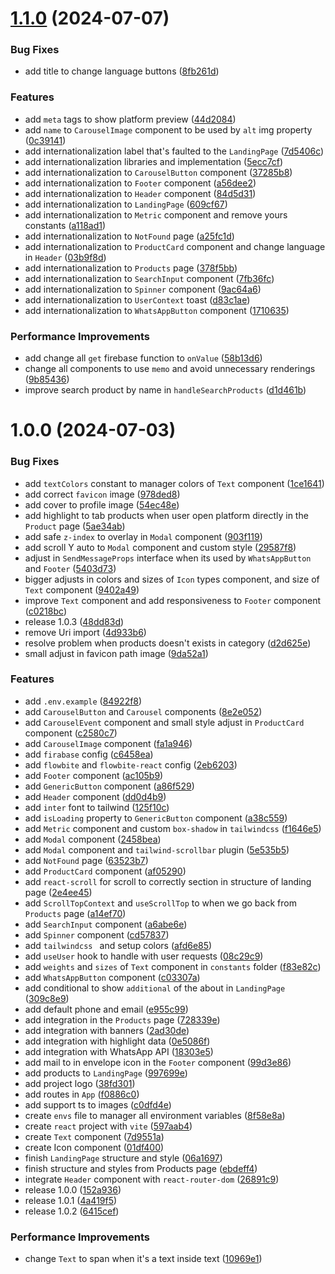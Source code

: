 # [1.1.0](https://github.com/ArtelierMaisa/artelier-maisa/compare/v1.0.0...v1.1.0) (2024-07-07)


### Bug Fixes

* add title to change language buttons ([8fb261d](https://github.com/ArtelierMaisa/artelier-maisa/commit/8fb261d79b6aed0270cad9127c793eefdbcf4a3f))


### Features

* add `meta` tags to show platform preview ([44d2084](https://github.com/ArtelierMaisa/artelier-maisa/commit/44d2084ae44fcef1542780893e53ff27ee682ad2))
* add `name` to `CarouselImage` component to be used by `alt` img property ([0c39141](https://github.com/ArtelierMaisa/artelier-maisa/commit/0c391416ca106ae5b7be9e67bcebccaf2b61625e))
* add internationalization label that's faulted to the `LandingPage` ([7d5406c](https://github.com/ArtelierMaisa/artelier-maisa/commit/7d5406cc47a24242c1f5258f4b181e8890c8621f))
* add internationalization libraries and implementation ([5ecc7cf](https://github.com/ArtelierMaisa/artelier-maisa/commit/5ecc7cfde03a9ac3b78ca2c41bded166d9238664))
* add internationalization to `CarouselButton` component ([37285b8](https://github.com/ArtelierMaisa/artelier-maisa/commit/37285b8f0ab7fa4816364cb6b9a87c04ad9364d2))
* add internationalization to `Footer` component ([a56dee2](https://github.com/ArtelierMaisa/artelier-maisa/commit/a56dee22f8849d27fd1cf00b8742fcf82df6e1a5))
* add internationalization to `Header` component ([84d5d31](https://github.com/ArtelierMaisa/artelier-maisa/commit/84d5d31cb95a329c12715ed543ae8c346ade5310))
* add internationalization to `LandingPage` ([609cf67](https://github.com/ArtelierMaisa/artelier-maisa/commit/609cf67caa6bfdac6428b096d82abcf5045ba546))
* add internationalization to `Metric` component and remove yours constants ([a118ad1](https://github.com/ArtelierMaisa/artelier-maisa/commit/a118ad111bb36e977af30feb7957ab1618a1a9e4))
* add internationalization to `NotFound` page ([a25fc1d](https://github.com/ArtelierMaisa/artelier-maisa/commit/a25fc1d5815a40ceb7eaa7604ac4cb95f1afc305))
* add internationalization to `ProductCard` component and change language in `Header` ([03b9f8d](https://github.com/ArtelierMaisa/artelier-maisa/commit/03b9f8d539fd64ee5f0491a5bdece3d7b4775dfe))
* add internationalization to `Products` page ([378f5bb](https://github.com/ArtelierMaisa/artelier-maisa/commit/378f5bbade8f92089659edac0918120393cb038e))
* add internationalization to `SearchInput` component ([7fb36fc](https://github.com/ArtelierMaisa/artelier-maisa/commit/7fb36fcebb9a389d4cc0f174696573e9e511b79d))
* add internationalization to `Spinner` component ([9ac64a6](https://github.com/ArtelierMaisa/artelier-maisa/commit/9ac64a60048b387a7a940a3e794ecf8b314daacb))
* add internationalization to `UserContext` toast ([d83c1ae](https://github.com/ArtelierMaisa/artelier-maisa/commit/d83c1ae24f82fb3a91b1659396b0b2702e90eab8))
* add internationalization to `WhatsAppButton` component ([1710635](https://github.com/ArtelierMaisa/artelier-maisa/commit/17106359399c1c6f92853e095f3f69be5ef34acb))


### Performance Improvements

* add change all `get` firebase function to `onValue` ([58b13d6](https://github.com/ArtelierMaisa/artelier-maisa/commit/58b13d6a0e94881c44eaae71d1da74696fe559c9))
* change all components to use `memo` and avoid unnecessary renderings ([9b85436](https://github.com/ArtelierMaisa/artelier-maisa/commit/9b85436196d71ca061b944e9b4ee836361432cba))
* improve search product by name in `handleSearchProducts` ([d1d461b](https://github.com/ArtelierMaisa/artelier-maisa/commit/d1d461b29155fe78dc7a6d148905dc958afc8b3f))

# 1.0.0 (2024-07-03)

### Bug Fixes

- add `textColors` constant to manager colors of `Text` component ([1ce1641](https://github.com/ArtelierMaisa/artelier-maisa/commit/1ce16411952e34ecd34e2d23ce343609c5db115c))
- add correct `favicon` image ([978ded8](https://github.com/ArtelierMaisa/artelier-maisa/commit/978ded8fec4a8277567ad52178de524c1cff9ac9))
- add cover to profile image ([54ec48e](https://github.com/ArtelierMaisa/artelier-maisa/commit/54ec48e7aa1c13f6f4f86e059824b199f69f5165))
- add highlight to tab products when user open platform directly in the `Product` page ([5ae34ab](https://github.com/ArtelierMaisa/artelier-maisa/commit/5ae34ab8ceed56646f410df78ec89718a281b206))
- add safe `z-index` to overlay in `Modal` component ([903f119](https://github.com/ArtelierMaisa/artelier-maisa/commit/903f1196df4e0f94397a7043ed9178178f2769f3))
- add scroll Y auto to `Modal` component and custom style ([29587f8](https://github.com/ArtelierMaisa/artelier-maisa/commit/29587f829131444bdd45eeeef4cdcd603ad7280c))
- adjust in `SendMessageProps` interface when its used by `WhatsAppButton` and `Footer` ([5403d73](https://github.com/ArtelierMaisa/artelier-maisa/commit/5403d73a8dce639620668f57cf7fc3c94a304c4e))
- bigger adjusts in colors and sizes of `Icon` types component, and size of `Text` component ([9402a49](https://github.com/ArtelierMaisa/artelier-maisa/commit/9402a49b647f8b2154591690b35e0036cfb842a6))
- improve `Text` component and add responsiveness to `Footer` component ([c0218bc](https://github.com/ArtelierMaisa/artelier-maisa/commit/c0218bc18f87166fe96363692602443925a03787))
- release 1.0.3 ([48dd83d](https://github.com/ArtelierMaisa/artelier-maisa/commit/48dd83d9ca8f5bee52cb61293c34a8362b8f6233))
- remove Uri import ([4d933b6](https://github.com/ArtelierMaisa/artelier-maisa/commit/4d933b6917b545125a347be074f63d58c722d39b))
- resolve problem when products doesn't exists in category ([d2d625e](https://github.com/ArtelierMaisa/artelier-maisa/commit/d2d625e25fc61b01e427c4432cd790e14786f8ca))
- small adjust in favicon path image ([9da52a1](https://github.com/ArtelierMaisa/artelier-maisa/commit/9da52a185b75191f635188e411842056fd675a4d))

### Features

- add `.env.example` ([84922f8](https://github.com/ArtelierMaisa/artelier-maisa/commit/84922f84ed80baf438637f4ee5749a906972d32b))
- add `CarouselButton` and `Carousel` components ([8e2e052](https://github.com/ArtelierMaisa/artelier-maisa/commit/8e2e05253e7e518186454ea823cf749fa1800e33))
- add `CarouselEvent` component and small style adjust in `ProductCard` component ([c2580c7](https://github.com/ArtelierMaisa/artelier-maisa/commit/c2580c7bdb5aab85d92f2bf74638a11884f86409))
- add `CarouselImage` component ([fa1a946](https://github.com/ArtelierMaisa/artelier-maisa/commit/fa1a946cb4931745261625b4fd7e6d9fa31c68e1))
- add `firabase` config ([c6458ea](https://github.com/ArtelierMaisa/artelier-maisa/commit/c6458eac190a47f54abcd09075d93195030815d4))
- add `flowbite` and `flowbite-react` config ([2eb6203](https://github.com/ArtelierMaisa/artelier-maisa/commit/2eb6203d62d9b850e10abda07b7a73eebba35245))
- add `Footer` component ([ac105b9](https://github.com/ArtelierMaisa/artelier-maisa/commit/ac105b986893761ace626b363779d35b41a112dc))
- add `GenericButton` component ([a86f529](https://github.com/ArtelierMaisa/artelier-maisa/commit/a86f5298e2c6653fea84a1db4219f2ca8c8d5b25))
- add `Header` component ([dd0d4b9](https://github.com/ArtelierMaisa/artelier-maisa/commit/dd0d4b925f78cb447087b372b5a4849fd299e31f))
- add `inter` font to tailwind ([125f10c](https://github.com/ArtelierMaisa/artelier-maisa/commit/125f10c0f17a90aafa1b323bef74b78146c7a9a4))
- add `isLoading` property to `GenericButton` component ([a38c559](https://github.com/ArtelierMaisa/artelier-maisa/commit/a38c55945eff5f65b5cb055046a4f3965a39b25b))
- add `Metric` component and custom `box-shadow` in `tailwindcss` ([f1646e5](https://github.com/ArtelierMaisa/artelier-maisa/commit/f1646e5e1a95b0bee13776a0d49f6898b9b67997))
- add `Modal` component ([2458bea](https://github.com/ArtelierMaisa/artelier-maisa/commit/2458bea6e85aa731268f1cf6373a98350404ef6e))
- add `Modal` component and `tailwind-scrollbar` plugin ([5e535b5](https://github.com/ArtelierMaisa/artelier-maisa/commit/5e535b5d07f0b8e90e4070bff2777e7c229ea196))
- add `NotFound` page ([63523b7](https://github.com/ArtelierMaisa/artelier-maisa/commit/63523b7efc9a155c1315381b1b6d3729e6cb01ef))
- add `ProductCard` component ([af05290](https://github.com/ArtelierMaisa/artelier-maisa/commit/af05290efabdb78f37506f9212f1bba736d163b2))
- add `react-scroll` for scroll to correctly section in structure of landing page ([2e4ee45](https://github.com/ArtelierMaisa/artelier-maisa/commit/2e4ee45b20114788f2cb6ddf34fd625ec0d17cde))
- add `ScrollTopContext` and `useScrollTop` to when we go back from `Products` page ([a14ef70](https://github.com/ArtelierMaisa/artelier-maisa/commit/a14ef700a6ce3f8aafd7b4d62e1a15e7ec62491c))
- add `SearchInput` component ([a6abe6e](https://github.com/ArtelierMaisa/artelier-maisa/commit/a6abe6ecbc211a0c28a96f26a78076f39c8a6280))
- add `Spinner` component ([cd57837](https://github.com/ArtelierMaisa/artelier-maisa/commit/cd578373a63b0e71ee9e9e236a782eb3e21e6983))
- add `tailwindcss ` and setup colors ([afd6e85](https://github.com/ArtelierMaisa/artelier-maisa/commit/afd6e85942776176400409243bee14305eb04a33))
- add `useUser` hook to handle with user requests ([08c29c9](https://github.com/ArtelierMaisa/artelier-maisa/commit/08c29c9ef3e2fd69f7f2422e33fa6c51c18598fa))
- add `weights` and `sizes` of `Text` component in `constants` folder ([f83e82c](https://github.com/ArtelierMaisa/artelier-maisa/commit/f83e82cdf2b9ad33bf96c903bf82e3813d88753f))
- add `WhatsAppButton` component ([c03307a](https://github.com/ArtelierMaisa/artelier-maisa/commit/c03307a46ffeab70b60627d7730f6ad3734ae366))
- add conditional to show `additional` of the about in `LandingPage` ([309c8e9](https://github.com/ArtelierMaisa/artelier-maisa/commit/309c8e99266014b3f19593d74cfbe7dbcd2b5663))
- add default phone and email ([e955c99](https://github.com/ArtelierMaisa/artelier-maisa/commit/e955c99fd30b8d6b1189a39882147b359cfd3677))
- add integration in the `Products` page ([728339e](https://github.com/ArtelierMaisa/artelier-maisa/commit/728339ee590d17c6708887164bf981fea6da0c09))
- add integration with banners ([2ad30de](https://github.com/ArtelierMaisa/artelier-maisa/commit/2ad30ded2d1d4aae0507673891d5fd3d9dc9ee51))
- add integration with highlight data ([0e5086f](https://github.com/ArtelierMaisa/artelier-maisa/commit/0e5086f39ef838f6ba820ce01ee092123a5db085))
- add integration with WhatsApp API ([18303e5](https://github.com/ArtelierMaisa/artelier-maisa/commit/18303e56414cc868d2fa527a11e3fad818a6fc3b))
- add mail to in envelope icon in the `Footer` component ([99d3e86](https://github.com/ArtelierMaisa/artelier-maisa/commit/99d3e86d5ae4b6e4dc5f74c7e4752d362a2067c9))
- add products to `LandingPage` ([997699e](https://github.com/ArtelierMaisa/artelier-maisa/commit/997699e59ea4c34f7f8b4ed86e044a1365a6f66a))
- add project logo ([38fd301](https://github.com/ArtelierMaisa/artelier-maisa/commit/38fd301a299623c89b0ad55843bb2697da1d7895))
- add routes in `App` ([f0886c0](https://github.com/ArtelierMaisa/artelier-maisa/commit/f0886c00398dd3c2bba1bf5f535be78c19e745ce))
- add support ts to images ([c0dfd4e](https://github.com/ArtelierMaisa/artelier-maisa/commit/c0dfd4e391f7b39401e3d0420b27e0dee80e06f8))
- create `envs` file to manager all environment variables ([8f58e8a](https://github.com/ArtelierMaisa/artelier-maisa/commit/8f58e8a82651678c003c49a96b80fd0c1f61f657))
- create `react` project with `vite` ([597aab4](https://github.com/ArtelierMaisa/artelier-maisa/commit/597aab4465565f84ca35b9a753067d7e484dc515))
- create `Text` component ([7d9551a](https://github.com/ArtelierMaisa/artelier-maisa/commit/7d9551a1a0f76cd951df7250b44ba3eed14ff2ae))
- create Icon component ([01df400](https://github.com/ArtelierMaisa/artelier-maisa/commit/01df400fcbdafcf31423c7dc03848a41aae0ce7b))
- finish `LandingPage` structure and style ([06a1697](https://github.com/ArtelierMaisa/artelier-maisa/commit/06a1697e2e3ed5afdd4398ea16add925d7f7d5a5))
- finish structure and styles from Products page ([ebdeff4](https://github.com/ArtelierMaisa/artelier-maisa/commit/ebdeff4ae320a11ae5aaab56de030fdc666b2685))
- integrate `Header` component with `react-router-dom` ([26891c9](https://github.com/ArtelierMaisa/artelier-maisa/commit/26891c911a541381c101332a75c8ed80b5144141))
- release 1.0.0 ([152a936](https://github.com/ArtelierMaisa/artelier-maisa/commit/152a9361cedba93aac9d738918830cce424fa62e))
- release 1.0.1 ([4a419f5](https://github.com/ArtelierMaisa/artelier-maisa/commit/4a419f5135d7875f19b7e1ef86a940d339252559))
- release 1.0.2 ([6415cef](https://github.com/ArtelierMaisa/artelier-maisa/commit/6415cef7178b58e41592d2ac1dfbedbaba60ae01))

### Performance Improvements

- change `Text` to span when it's a text inside text ([10969e1](https://github.com/ArtelierMaisa/artelier-maisa/commit/10969e1681bbdd92e50eba35fc209420392fb58c))
